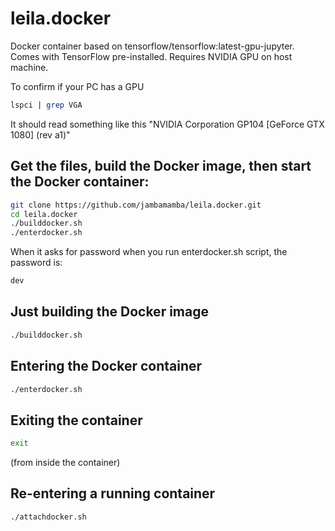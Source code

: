 # leila.docker
Docker container based on tensorflow/tensorflow:latest-gpu-jupyter.
Comes with TensorFlow pre-installed.
Requires NVIDIA GPU on host machine.

To confirm if your PC has a GPU
```bash
lspci | grep VGA
```
It should read something like this "NVIDIA Corporation GP104 [GeForce GTX 1080] (rev a1)"

## Get the files, build the Docker image, then start the Docker container:
```bash
git clone https://github.com/jambamamba/leila.docker.git
cd leila.docker
./builddocker.sh
./enterdocker.sh
```
When it asks for password when you run enterdocker.sh script, the password is:
```bash
dev
```

## Just building the Docker image
```bash
./builddocker.sh
```

## Entering the Docker container
```bash
./enterdocker.sh
```

## Exiting the container
```bash
exit 
```
(from inside the container)

## Re-entering a running container
```bash
./attachdocker.sh
```

